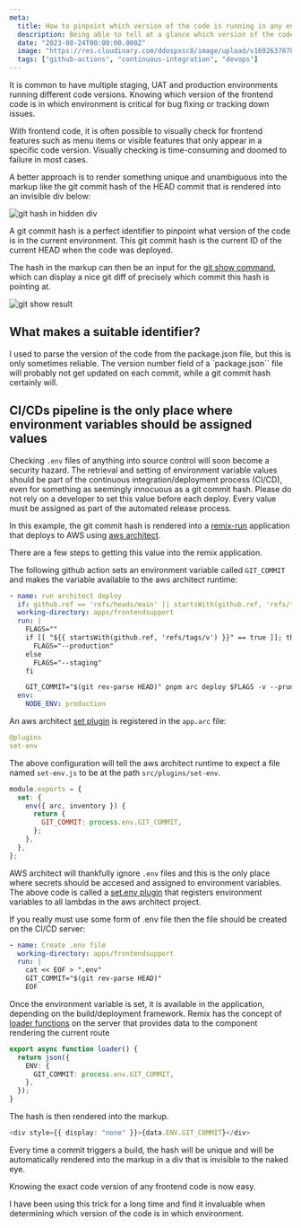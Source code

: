 ```yaml
---
meta:
  title: How to pinpoint which version of the code is running in any environment
  description: Being able to tell at a glance which version of the code is in which environment is critical.
  date: "2023-08-24T00:00:00.000Z"
  image: "https://res.cloudinary.com/ddospxsc8/image/upload/v1692637878/versioning_gsg8au.png"
  tags: ["github-actions", "continuous-integration", "devops"]
---
```


It is common to have multiple staging, UAT and production environments running different code versions. Knowing which version of the frontend code is in which environment is critical for bug fixing or tracking down issues.

With frontend code, it is often possible to visually check for frontend features such as menu items or visible features that only appear in a specific code version. Visually checking is time-consuming and doomed to failure in most cases.

A better approach is to render something unique and unambiguous into the markup like the git commit hash of the HEAD commit that is rendered into an invisible div below:

![git hash in hidden div](https://res.cloudinary.com/ddospxsc8/image/upload/v1692535661/guid_rbdtxs.png)

A git commit hash is a perfect identifier to pinpoint what version of the code is in the current environment. This git commit hash is the current ID of the current HEAD when the code was deployed.

The hash in the markup can then be an input for the [git show command](https://git-scm.com/docs/git-show), which can display a nice git diff of precisely which commit this hash is pointing at.

![git show result](https://res.cloudinary.com/ddospxsc8/image/upload/v1692819323/git-show_dgaicf.png)

## What makes a suitable identifier?

I used to parse the version of the code from the package.json file, but this is only sometimes reliable. The version number field of a `package.json`` file will probably not get updated on each commit, while a git commit hash certainly will.

## CI/CDs pipeline is the only place where environment variables should be assigned values

Checking `.env` files of anything into source control will soon become a security hazard. The retrieval and setting of environment variable values should be part of the continuous integration/deployment process (CI/CD), even for something as seemingly innocuous as a git commit hash. Please do not rely on a developer to set this value before each deploy. Every value must be assigned as part of the automated release process.

In this example, the git commit hash is rendered into a [remix-run](https://remix.run/docs/en/main) application that deploys to AWS using [aws architect](https://arc.codes/docs/en/get-started/quickstart).

There are a few steps to getting this value into the remix application.

The following github action sets an environment variable called `GIT_COMMIT` and makes the variable available to the aws architect runtime:

```yml {12} showLineNumbers
- name: run architect deploy
  if: github.ref == 'refs/heads/main' || startsWith(github.ref, 'refs/tags/v') || github.event_name == 'pull_request'
  working-directory: apps/frontendsupport
  run: |
    FLAGS=""
    if [[ "${{ startsWith(github.ref, 'refs/tags/v') }}" == true ]]; then
      FLAGS="--production"
    else
      FLAGS="--staging"
    fi

    GIT_COMMIT="$(git rev-parse HEAD)" pnpm arc deploy $FLAGS -v --prune
  env:
    NODE_ENV: production
```

An aws architect [set plugin](https://arc.codes/docs/en/guides/plugins/set) is registered in the `app.arc` file:

```yml
@plugins
set-env
```

The above configuration will tell the aws architect runtime to expect a file named `set-env.js` to be at the path `src/plugins/set-env`.

```js:src/plugins/set-env.js {5}
module.exports = {
  set: {
    env({ arc, inventory }) {
      return {
        GIT_COMMIT: process.env.GIT_COMMIT,
      };
    },
  },
};
```

AWS architect will thankfully ignore `.env` files and this is the only place where secrets should be accesed and assigned to environment variables. The above code is called a [set.env plugin](https://arc.codes/docs/en/guides/plugins/set#set.env) that registers environment variables to all lambdas in the aws architect project.

If you really must use some form of .env file then the file should be created on the CI/CD server:

```yml {5} showLineNumbers
- name: Create .env file
  working-directory: apps/frontendsupport
  run: |
    cat << EOF > ".env"
    GIT_COMMIT="$(git rev-parse HEAD)"
    EOF
```

Once the environment variable is set, it is available in the application, depending on the build/deployment framework. Remix has the concept of [loader functions](https://remix.run/docs/en/1.19.3/route/loader) on the server that provides data to the component rendering the current route

```ts {4}
export async function loader() {
  return json({
    ENV: {
      GIT_COMMIT: process.env.GIT_COMMIT,
    },
  });
}
```

The hash is then rendered into the markup.

```ts
<div style={{ display: "none" }}>{data.ENV.GIT_COMMIT}</div>
```

Every time a commit triggers a build, the hash will be unique and will be automatically rendered into the markup in a div that is invisible to the naked eye.

Knowing the exact code version of any frontend code is now easy.

I have been using this trick for a long time and find it invaluable when determining which version of the code is in which environment.
